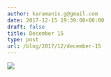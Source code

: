 ```yaml
---
author: karamanis.g@gmail.com
date: 2017-12-15 19:39:00+00:00
draft: false
title: December 15
type: post
url: /blog/2017/12/december-15
---
```




  
   ![](https://images.squarespace-cdn.com/content/v1/4f3f61bae4b063b909445965/1513349746212-H8YKE56H0W1ALGY7AQQX/ke17ZwdGBToddI8pDm48kLSERMgCVymnItqhne5EfYV7gQa3H78H3Y0txjaiv_0fDoOvxcdMmMKkDsyUqMSsMWxHk725yiiHCCLfrh8O1z5QHyNOqBUUEtDDsRWrJLTmMCg6RGY8TrcVSOIk4QoDPnvjthEs8TAhVmYN7i_-QaEW7L_Q40KNxq4S2FLq3V0y/IMG_3312.jpg?format=original)

  


